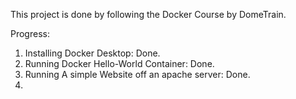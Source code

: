 This project is done by following the Docker Course by DomeTrain. 



Progress:

1. Installing Docker Desktop: Done.
2. Running Docker Hello-World Container: Done.
3. Running A simple Website off an apache server: Done.
4. 

